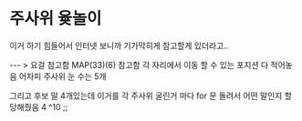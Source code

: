 # 주사위 윷놀이

이거 하기 힘들어서 인터넷 보니까 기가막히게 참고할게 있더라고..

--- > 요걸 참고함 MAP(33)(6) 참고함
각 자리에서 이동 할 수 있는 포지션 다 적어놓음 어차피 주사위 눈 수는 5개

그리고 후보 말 4개있는데 이거를 각 주사위 굴린거 마다 for 문 돌려서 어떤 말인지 할당해줬음
4 ^10 ;;




